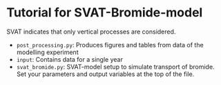 # Tutorial for SVAT-Bromide-model
SVAT indicates that only vertical processes are considered.

- `post_processing.py`: Produces figures and tables from data of the modelling experiment
- `input`: Contains data for a single year
- `svat_bromide.py`: SVAT-model setup to simulate transport of bromide. Set your parameters and output variables at the top of
the file.
